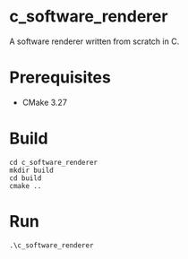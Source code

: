 # c_software_renderer
A software renderer written from scratch in C.

# Prerequisites
- CMake 3.27

# Build
```console
cd c_software_renderer
mkdir build
cd build
cmake ..
```
# Run
```console
.\c_software_renderer
```
